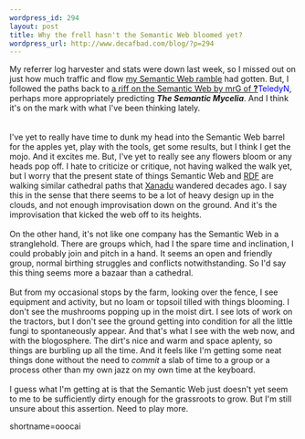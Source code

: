 ```yaml
--- 
wordpress_id: 294
layout: post
title: Why the frell hasn't the Semantic Web bloomed yet?
wordpress_url: http://www.decafbad.com/blog/?p=294
---
```

My referrer log harvester and stats were down last week, so I missed out on just how much traffic and flow <a href="http://www.decafbad.com/news_archives/000315.phtml">my Semantic Web ramble</a> had gotten.  But, I followed the paths back to <a href="http://www.teledyn.com/mt/archives/000267.html#000267">a riff on the Semantic Web by mrG of <span style='background : #FFFFCE;'><a href="http://www.decafbad.com/twiki/bin/edit/Main/TeledyN?topicparent=Main.FilterData"><b>?</b></a><font color="#0000FF">TeledyN</font></span></a>, perhaps more appropriately predicting <i><b>The Semantic Mycelia</b></i>.  And I think it's on the mark with what I've been thinking lately.  
<br /><br />
I've yet to really have time to dunk my head into the Semantic Web barrel for the apples yet, play with the tools, get some results, but I think I get the mojo.  And it excites me.  But, I've yet to really see any flowers bloom or any heads pop off.  I hate to criticize or critique, not having walked the walk yet, but I worry that the present state of things Semantic Web and <a href="http://www.decafbad.com/twiki/bin/view/Main/RDF">RDF</a> are walking similar cathedral paths that <a href="http://xanadu.com/">Xanadu</a> wandered decades ago.  I say this in the sense that there seems to be a lot of heavy design up in the clouds, and not enough improvisation down on the ground.  And it's the improvisation that kicked the web off to its heights.
<br /><br />
On the other hand, it's not like one company has the Semantic Web in a stranglehold.  There are groups which, had I the spare time and inclination, I could probably join and pitch in a hand.  It seems an open and friendly group, normal birthing struggles and conflicts notwithstanding.  So I'd say this thing seems more a bazaar than a cathedral.
<br /><br />
But from my occasional stops by the farm, looking over the fence, I see equipment and activity, but no loam or topsoil tilled with things blooming.  I don't see the mushrooms popping up in the moist dirt.  I see lots of work on the tractors, but I don't see the ground getting into condition for all the little fungi to spontaneously appear.  And that's what I see with the web now, and with the blogosphere.  The dirt's nice and warm and space aplenty, so things are burbling up all the time.  And it feels like I'm getting some neat things done without the need to <i>commit</i> a slab of time to a group or a process other than my own jazz on my own time at the keyboard.
<br /><br />
I guess what I'm getting at is that the Semantic Web just doesn't yet seem to me to be sufficiently dirty enough for the grassroots to grow.  But I'm still unsure about this assertion.  Need to play more.
<!--more-->
shortname=ooocai
